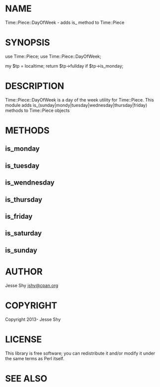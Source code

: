 # NAME

Time::Piece::DayOfWeek - adds is\_<day of week> method to Time::Piece 

# SYNOPSIS

use Time::Piece;
use Time::Piece::DayOfWeek;

my $tp = localtime;
return $tp->fullday if $tp->is\_monday;

# DESCRIPTION

Time::Piece::DayOfWeek is a day of the week utility for Time::Piece. This module adds is\_(sunday|mondy|tuesday|wednesday|thursday|friday) methods to Time::Piece objects

# METHODS

## is\_monday

## is\_tuesday

## is\_wendnesday

## is\_thursday

## is\_friday

## is\_saturday

## is\_sunday

# AUTHOR

Jesse Shy <jshy@cpan.org>

# COPYRIGHT

Copyright 2013- Jesse Shy

# LICENSE

This library is free software; you can redistribute it and/or modify
it under the same terms as Perl itself.

# SEE ALSO
